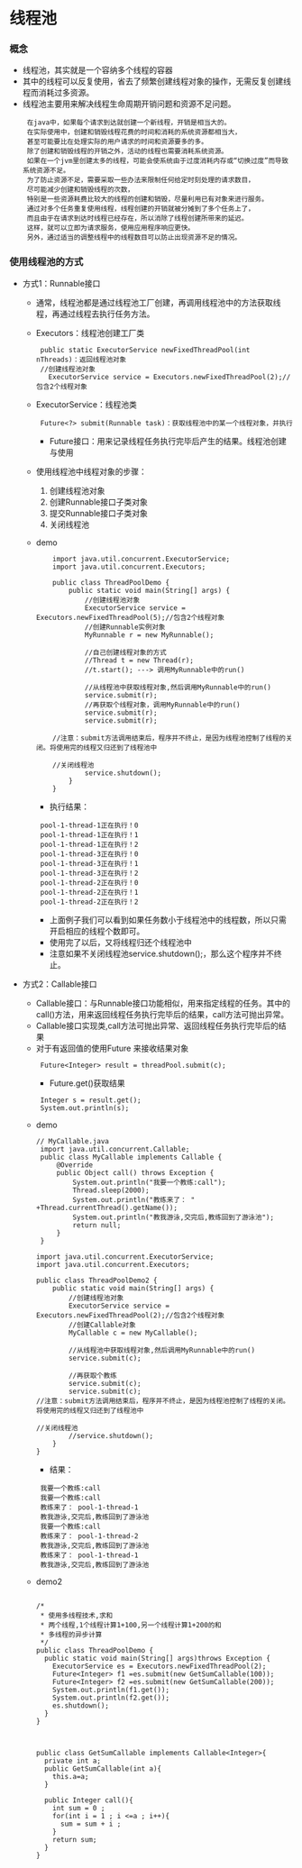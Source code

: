 # 线程池
### 概念
* 线程池，其实就是一个容纳多个线程的容器
* 其中的线程可以反复使用，省去了频繁创建线程对象的操作，无需反复创建线程而消耗过多资源。
* 线程池主要用来解决线程生命周期开销问题和资源不足问题。
  ```
   在java中，如果每个请求到达就创建一个新线程，开销是相当大的。
   在实际使用中，创建和销毁线程花费的时间和消耗的系统资源都相当大，
   甚至可能要比在处理实际的用户请求的时间和资源要多的多。
   除了创建和销毁线程的开销之外，活动的线程也需要消耗系统资源。
   如果在一个jvm里创建太多的线程，可能会使系统由于过度消耗内存或“切换过度”而导致系统资源不足。
   为了防止资源不足，需要采取一些办法来限制任何给定时刻处理的请求数目，
   尽可能减少创建和销毁线程的次数，
   特别是一些资源耗费比较大的线程的创建和销毁，尽量利用已有对象来进行服务。
   通过对多个任务重复使用线程，线程创建的开销就被分摊到了多个任务上了，
   而且由于在请求到达时线程已经存在，所以消除了线程创建所带来的延迟。
   这样，就可以立即为请求服务，使用应用程序响应更快。
   另外，通过适当的调整线程中的线程数目可以防止出现资源不足的情况。
  ```

### 使用线程池的方式
* 方式1：Runnable接口
  * 通常，线程池都是通过线程池工厂创建，再调用线程池中的方法获取线程，再通过线程去执行任务方法。
  * Executors：线程池创建工厂类
    ```
     public static ExecutorService newFixedThreadPool(int nThreads)：返回线程池对象
     //创建线程池对象
	   ExecutorService service = Executors.newFixedThreadPool(2);//包含2个线程对象
    ```
  * ExecutorService：线程池类
    ```
     Future<?> submit(Runnable task)：获取线程池中的某一个线程对象，并执行
    ```
    * Future接口：用来记录线程任务执行完毕后产生的结果。线程池创建与使用
  * 使用线程池中线程对象的步骤：
    1. 创建线程池对象
    2. 创建Runnable接口子类对象
    3. 提交Runnable接口子类对象
    4. 关闭线程池

  * demo
    ```
        import java.util.concurrent.ExecutorService;
        import java.util.concurrent.Executors;

        public class ThreadPoolDemo {
            public static void main(String[] args) {
                //创建线程池对象
                ExecutorService service = Executors.newFixedThreadPool(5);//包含2个线程对象
                //创建Runnable实例对象
                MyRunnable r = new MyRunnable();

                //自己创建线程对象的方式
                //Thread t = new Thread(r);
                //t.start(); ---> 调用MyRunnable中的run()

                //从线程池中获取线程对象,然后调用MyRunnable中的run()
                service.submit(r);
                //再获取个线程对象，调用MyRunnable中的run()
                service.submit(r);
                service.submit(r);

        //注意：submit方法调用结束后，程序并不终止，是因为线程池控制了线程的关闭。将使用完的线程又归还到了线程池中

        //关闭线程池
                service.shutdown();
            }
        }

    ```
    * 执行结果：
    ```
     pool-1-thread-1正在执行！0
     pool-1-thread-1正在执行！1
     pool-1-thread-1正在执行！2
     pool-1-thread-3正在执行！0
     pool-1-thread-3正在执行！1
     pool-1-thread-3正在执行！2
     pool-1-thread-2正在执行！0
     pool-1-thread-2正在执行！1
     pool-1-thread-2正在执行！2
    ```
    * 上面例子我们可以看到如果任务数小于线程池中的线程数，所以只需开启相应的线程个数即可。
    * 使用完了以后，又将线程归还个线程池中
    * 注意如果不关闭线程池service.shutdown();，那么这个程序并不终止。


* 方式2：Callable接口
  * Callable接口：与Runnable接口功能相似，用来指定线程的任务。其中的call()方法，用来返回线程任务执行完毕后的结果，call方法可抛出异常。
  * Callable接口实现类,call方法可抛出异常、返回线程任务执行完毕后的结果
  * 对于有返回值的使用Future 来接收结果对象
    ```
     Future<Integer> result = threadPool.submit(c);
    ```
     * Future.get()获取结果
     ```
      Integer s = result.get();
      System.out.println(s);
     ```
  * demo
    ```
    // MyCallable.java
     import java.util.concurrent.Callable;
     public class MyCallable implements Callable {
         @Override
         public Object call() throws Exception {
             System.out.println("我要一个教练:call");
             Thread.sleep(2000);
             System.out.println("教练来了： " +Thread.currentThread().getName());
             System.out.println("教我游泳,交完后,教练回到了游泳池");
             return null;
         }
     }
    ```
    ```
    import java.util.concurrent.ExecutorService;
    import java.util.concurrent.Executors;

    public class ThreadPoolDemo2 {
        public static void main(String[] args) {
            //创建线程池对象
            ExecutorService service = Executors.newFixedThreadPool(2);//包含2个线程对象
            //创建Callable对象
            MyCallable c = new MyCallable();

            //从线程池中获取线程对象,然后调用MyRunnable中的run()
            service.submit(c);

            //再获取个教练
            service.submit(c);
            service.submit(c);
    //注意：submit方法调用结束后，程序并不终止，是因为线程池控制了线程的关闭。将使用完的线程又归还到了线程池中

    //关闭线程池
            //service.shutdown();
        }
    }

    ```
     * 结果：
    ```
     我要一个教练:call
     我要一个教练:call
     教练来了： pool-1-thread-1
     教我游泳,交完后,教练回到了游泳池
     我要一个教练:call
     教练来了： pool-1-thread-2
     教我游泳,交完后,教练回到了游泳池
     教练来了： pool-1-thread-1
     教我游泳,交完后,教练回到了游泳池
    ```
  * demo2
     ```

     /*
      * 使用多线程技术,求和
      * 两个线程,1个线程计算1+100,另一个线程计算1+200的和
      * 多线程的异步计算
      */
     public class ThreadPoolDemo {
       public static void main(String[] args)throws Exception {
         ExecutorService es = Executors.newFixedThreadPool(2);
         Future<Integer> f1 =es.submit(new GetSumCallable(100));
         Future<Integer> f2 =es.submit(new GetSumCallable(200));
         System.out.println(f1.get());
         System.out.println(f2.get());
         es.shutdown();
       }
     }



     public class GetSumCallable implements Callable<Integer>{
       private int a;
       public GetSumCallable(int a){
         this.a=a;
       }

       public Integer call(){
         int sum = 0 ;
         for(int i = 1 ; i <=a ; i++){
           sum = sum + i ;
         }
         return sum;
       }
     }
  ```